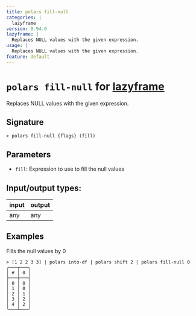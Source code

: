```yaml
---
title: polars fill-null
categories: |
  lazyframe
version: 0.94.0
lazyframe: |
  Replaces NULL values with the given expression.
usage: |
  Replaces NULL values with the given expression.
feature: default
---
```

<!-- This file is automatically generated. Please edit the command in https://github.com/nushell/nushell instead. -->

# `polars fill-null` for [lazyframe](/commands/categories/lazyframe.md)

<div class='command-title'>Replaces NULL values with the given expression.</div>

## Signature

```> polars fill-null {flags} (fill)```

## Parameters

 -  `fill`: Expression to use to fill the null values


## Input/output types:

| input | output |
| ----- | ------ |
| any   | any    |

## Examples

Fills the null values by 0
```nu
> [1 2 2 3 3] | polars into-df | polars shift 2 | polars fill-null 0
╭───┬───╮
│ # │ 0 │
├───┼───┤
│ 0 │ 0 │
│ 1 │ 0 │
│ 2 │ 1 │
│ 3 │ 2 │
│ 4 │ 2 │
╰───┴───╯

```
